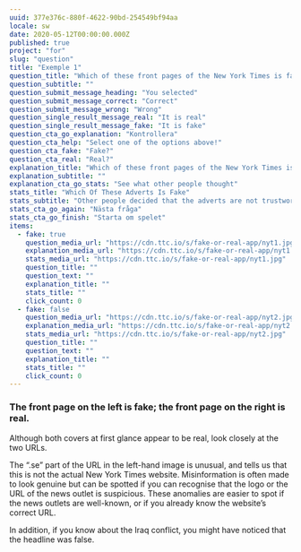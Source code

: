 ```yaml
---
uuid: 377e376c-880f-4622-90bd-254549bf94aa
locale: sw
date: 2020-05-12T00:00:00.000Z
published: true
project: "for"
slug: "question"
title: "Exemple 1"
question_title: "Which of these front pages of the New York Times is fake?"
question_subtitle: ""
question_submit_message_heading: "You selected"
question_submit_message_correct: "Correct"
question_submit_message_wrong: "Wrong"
question_single_result_message_real: "It is real"
question_single_result_message_fake: "It is fake"
question_cta_go_explanation: "Kontrollera"
question_cta_help: "Select one of the options above!"
question_cta_fake: "Fake?"
question_cta_real: "Real?"
explanation_title: "Which of these front pages of the New York Times is fake?"
explanation_subtitle: ""
explanation_cta_go_stats: "See what other people thought"
stats_title: "Which Of These Adverts Is Fake"
stats_subtitle: "Other people decided that the adverts are not trustworthy"
stats_cta_go_again: "Nästa fråga"
stats_cta_go_finish: "Starta om spelet"
items:
  - fake: true
    question_media_url: "https://cdn.ttc.io/s/fake-or-real-app/nyt1.jpg"
    explanation_media_url: "https://cdn.ttc.io/s/fake-or-real-app/nyt1.jpg"
    stats_media_url: "https://cdn.ttc.io/s/fake-or-real-app/nyt1.jpg"
    question_title: ""
    question_text: ""
    explanation_title: ""
    stats_title: ""
    click_count: 0
  - fake: false
    question_media_url: "https://cdn.ttc.io/s/fake-or-real-app/nyt2.jpg"
    explanation_media_url: "https://cdn.ttc.io/s/fake-or-real-app/nyt2.jpg"
    stats_media_url: "https://cdn.ttc.io/s/fake-or-real-app/nyt2.jpg"
    question_title: ""
    question_text: ""
    explanation_title: ""
    stats_title: ""
    click_count: 0
---
```

### The front page on the left is fake; the front page on the right is real.

Although both covers at first glance appear to be real, look closely at the two URLs.

The “.se” part of the URL in the left-hand image is unusual, and tells us that this is not the actual New York Times website. Misinformation is often made to look genuine but can be spotted if you can recognise that the logo or the URL of the news outlet is suspicious. These anomalies are easier to spot if the news outlets are well-known, or if you already know the website’s correct URL.

In addition, if you know about the Iraq conflict, you might have noticed that the headline was false.
